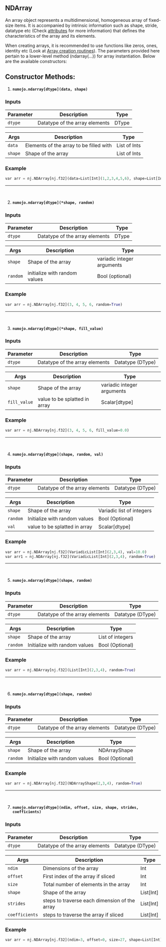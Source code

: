 ## NDArray

<!-- WRITE ALL THE CONSTUCTORS HERE AND DEFINE THEIR SYNTAX TOO -->

An array object represents a multidimensional, homogeneous array of fixed-size items. It is accompanied by intrinsic information such as shape, stride, datatype etc (Check [attributes](./attributes.md) for more information) that defines the characteristics of the array and its elements.

When creating arrays, it is recommended to use functions like zeros, ones, identity etc (Look at [Array creation routines](../routines/array_creation_routines.md)). The parameters provided here pertain to a lower-level method (ndarray(…)) for array instantiation. Below are the available constructors:

## Constructor Methods: 
1) **`numojo.ndarray[dtype](data, shape)`**

### Inputs

| **Parameter** | **Description** | **Type** |
| --- | --- | --- |
| `dtype` | Datatype of the array elements | DType |

| **Args** | **Description** | **Type** |
| --- | --- | --- |
| `data` | Elements of the array to be filled with | List of Ints |
| `shape` | Shape of the array | List of Ints |

### Example
```python
var arr = nj.NDArray[nj.f32](data=List[Int](1,2,3,4,5,6), shape=List[Int](2,3))
```

---
<br>

2) **`numojo.ndarray[dtype](*shape, random)`**

### Inputs

| **Parameter** | **Description** | **Type** |
| --- | --- | --- |
| `dtype` | Datatype of the array elements | DType |

| **Args** | **Description** | **Type** |
| --- | --- | --- |
| `shape` | Shape of the array | variadic integer arguments |
| `random` | initialize with random values | Bool (optional) |

### Example
```python
var arr = nj.NDArray[nj.f32](3, 4, 5, 6, random=True)
```

---
<br>

3) **`numojo.ndarray[dtype](*shape, fill_value)`**

### Inputs

| **Parameter** | **Description** | **Type** |
| --- | --- | --- |
| `dtype` | Datatype of the array elements | Datatype (DType) |

| **Args** | **Description** | **Type** |
| --- | --- | --- |
| `shape` | Shape of the array | variadic integer arguments |
| `fill_value` | value to be splatted in array | Scalar[dtype]|

### Example
```python
var arr = nj.NDArray[nj.f32](3, 4, 5, 6, fill_value=0.0)
```

---
<br>

4) **`numojo.ndarray[dtype](shape, random, val)`**

### Inputs

| **Parameter** | **Description** | **Type** |
| --- | --- | --- |
| `dtype` | Datatype of the array elements | Datatype (DType) |

| **Args** | **Description** | **Type** |
| --- | --- | --- |
| `shape` | Shape of the array | Variadic list of integers |
| `random` | Initialize with random values | Bool (Optional) |
| `val` | value to be splatted in array | Scalar[dtype]|

### Example
```python
var arr = nj.NDArray[nj.f32](VariadicList[Int](2,3,4), val=10.0)
var arr1 = nj.NDArray[nj.f32](VariadicList[Int](2,3,4), random=True)
```

---
<br>

5) **`numojo.ndarray[dtype](shape, random)`**

### Inputs

| **Parameter** | **Description** | **Type** |
| --- | --- | --- |
| `dtype` | Datatype of the array elements | Datatype (DType) |

| **Args** | **Description** | **Type** |
| --- | --- | --- |
| `shape` | Shape of the array | List of integers |
| `random` | Initialize with random values | Bool (Optional) |

### Example
```python
var arr = nj.NDArray[nj.f32](List[Int](2,3,4), random=True)
```

---
<br>

6) **`numojo.ndarray[dtype](shape, random)`**

### Inputs

| **Parameter** | **Description** | **Type** |
| --- | --- | --- |
| `dtype` | Datatype of the array elements | Datatype (DType) |

| **Args** | **Description** | **Type** |
| --- | --- | --- |
| `shape` | Shape of the array | NDArrayShape |
| `random` | Initialize with random values | Bool (Optional) |

### Example
```python
var arr = nj.NDArray[nj.f32](NDArrayShape(2,3,4), random=True)
```

---
<br>

7) **`numojo.ndarray[dtype](ndim, offset, size, shape, strides, coefficients)`**

### Inputs

| **Parameter** | **Description** | **Type** |
| --- | --- | --- |
| `dtype` | Datatype of the array elements | Datatype (DType) |

| **Args** | **Description** | **Type** |
| --- | --- | --- |
| `ndim` | Dimensions of the array | Int |
| `offset` | First index of the array if sliced| Int |
| `size` | Total number of elements in the array | Int |
| `shape` | Shape of the array | List[Int] |
| `strides` | steps to traverse each dimension of the array | List[Int] |
| `coefficients` | steps to traverse the array if sliced | List[Int] |

### Example
```python
var arr = nj.NDArray[nj.f32](ndim=3, offset=0, size=27, shape=List[Int](3, 3, 3), strides=List[Int](9, 3, 1), coefficients=List[Int]())
```





